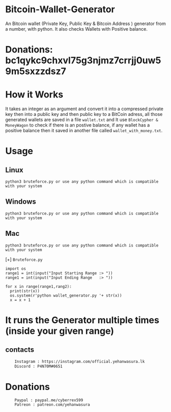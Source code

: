 # Bitcoin-Wallet-Generator
An Bitcoin wallet (Private Key, Public Key &amp; Bitcoin Address ) generator from a number, with python. It also checks Wallets with Positive balance.

# Donations: bc1qykc9chxvl75g3njmz7crrjj0uw59m5sxzzdsz7

# How it Works
 It takes an integer as an argument and convert it into a compressed private key then into a public key and then public key to a BitCoin adress, all those generated wallets are saved in a file `wallet.txt` and It use `BlockCypher & MoneyWagon` to check if there is an postive balance, if any wallet has a positive balance then it saved in another file called `wallet_with_money.txt`.

# Usage
  
## Linux
  `python3 bruteforce.py or use any python command which is compatible with your system`
  
## Windows
  `python3 bruteforce.py or use any python command which is compatible with your system`
  
## Mac
  `python3 bruteforce.py or use any python command which is compatible with your system`
  
  [+] `Bruteforce.py`
  
  ```
import os
range1 = int(input("Input Starting Range :> "))
range1 = int(input("Input Ending Range   :> "))

for x in range(range1,rang2):
	print(str(x))
	os.system(r'python wallet_generator.py '+ str(x))
	x = x + 1
```
  
  # It runs the Generator multiple times (inside your given range)
  
 ## contacts
 ``` Email : contact@yehanwasura.ml \ yehantest@gmail.com
     Instagram : https://instagram.com/official.yehanwasura.lk
     Discord : P4N70M#0651 
 ```
   
# Donations
``` Bitcoin : bc1qykc9chxvl75g3njmz7crrjj0uw59m5sxzzdsz7
    Paypal : paypal.me/cyberrex599
    Patreon : patreon.com/yehanwasura 
```
 
